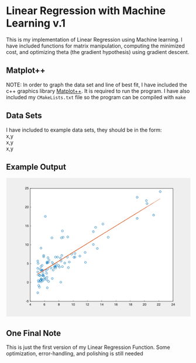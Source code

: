 # Linear Regression with Machine Learning v.1
This is my implementation of Linear Regression using Machine learning.
I have included functions for matrix manipulation, computing the minimized cost, and 
optimizing theta (the gradient hypothesis) using gradient descent. 

## Matplot++
NOTE: In order to graph the data set and line of best fit, I have included
the c++ graphics library [Matplot++](https://github.com/alandefreitas/matplotplusplus).
It is required to run the program. I have also included my `CMakeLists.txt` file so the 
program can be compiled with `make`

## Data Sets
I have included to example data sets, they should be in the form: </br>
    x,y </br>
    x,y </br>
    x,y </br>

## Example Output
![alt text](ex-image/ex-image1.png)

## One Final Note
This is just the first version of my Linear Regression Function.
Some optimization, error-handling, and polishing is still needed
